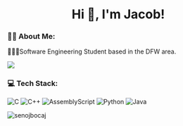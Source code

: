 <h1 align="center">Hi 👋, I'm Jacob!</h1>

<h3 align="left">🧑🏼 About Me:</h3>
👩🏻‍💻Software Engineering Student based in the DFW area.<br/>

![](https://github-readme-stats.vercel.app/api?username=senojbocaj&theme=dark&hide_border=true&include_all_commits=false&count_private=false)<br/>

<h3 align="left">💻 Tech Stack:</h3>

![C](https://img.shields.io/badge/c-%2300599C.svg?style=for-the-badge&logo=c&logoColor=white) 
![C++](https://img.shields.io/badge/c++-%2300599C.svg?style=for-the-badge&logo=c%2B%2B&logoColor=white) 
![AssemblyScript](https://img.shields.io/badge/assembly%20script-%23000000.svg?style=for-the-badge&logo=assemblyscript&logoColor=white) 
![Python](https://img.shields.io/badge/python-3670A0?style=for-the-badge&logo=python&logoColor=ffdd54) 
![Java](https://img.shields.io/badge/java-%23ED8B00.svg?style=for-the-badge&logo=openjdk&logoColor=white)

<p align="left"> <img src="https://komarev.com/ghpvc/?username=senojbocaj&label=Profile%20views&color=0e75b6&style=flat" alt="senojbocaj" /> </p>

